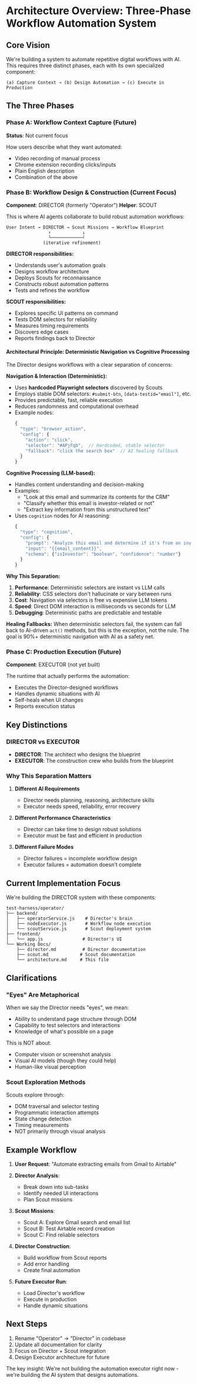 # Architecture Overview: Three-Phase Workflow Automation System

## Core Vision

We're building a system to automate repetitive digital workflows with AI. This requires three distinct phases, each with its own specialized component:

```
(a) Capture Context → (b) Design Automation → (c) Execute in Production
```

## The Three Phases

### Phase A: Workflow Context Capture (Future)
**Status**: Not current focus

How users describe what they want automated:
- Video recording of manual process
- Chrome extension recording clicks/inputs
- Plain English description
- Combination of the above

### Phase B: Workflow Design & Construction (Current Focus)
**Component**: DIRECTOR (formerly "Operator")
**Helper**: SCOUT

This is where AI agents collaborate to build robust automation workflows:

```
User Intent → DIRECTOR → Scout Missions → Workflow Blueprint
                ↑            ↓
                └────────────┘
              (iterative refinement)
```

**DIRECTOR responsibilities:**
- Understands user's automation goals
- Designs workflow architecture
- Deploys Scouts for reconnaissance
- Constructs robust automation patterns
- Tests and refines the workflow

**SCOUT responsibilities:**
- Explores specific UI patterns on command
- Tests DOM selectors for reliability
- Measures timing requirements
- Discovers edge cases
- Reports findings back to Director

#### Architectural Principle: Deterministic Navigation vs Cognitive Processing

The Director designs workflows with a clear separation of concerns:

**Navigation & Interaction (Deterministic):**
- Uses **hardcoded Playwright selectors** discovered by Scouts
- Employs stable DOM selectors: `#submit-btn`, `[data-testid="email"]`, etc.
- Provides predictable, fast, reliable execution
- Reduces randomness and computational overhead
- Example nodes:
  ```javascript
  {
    "type": "browser_action",
    "config": {
      "action": "click",
      "selector": "#APjFqb",  // Hardcoded, stable selector
      "fallback": "click the search box"  // AI healing fallback
    }
  }
  ```

**Cognitive Processing (LLM-based):**
- Handles content understanding and decision-making
- Examples:
  - "Look at this email and summarize its contents for the CRM"
  - "Classify whether this email is investor-related or not"
  - "Extract key information from this unstructured text"
- Uses `cognition` nodes for AI reasoning:
  ```javascript
  {
    "type": "cognition",
    "config": {
      "prompt": "Analyze this email and determine if it's from an investor",
      "input": "{{email_content}}",
      "schema": {"isInvestor": "boolean", "confidence": "number"}
    }
  }
  ```

**Why This Separation:**
1. **Performance**: Deterministic selectors are instant vs LLM calls
2. **Reliability**: CSS selectors don't hallucinate or vary between runs
3. **Cost**: Navigation via selectors is free vs expensive LLM tokens
4. **Speed**: Direct DOM interaction is milliseconds vs seconds for LLM
5. **Debugging**: Deterministic paths are predictable and testable

**Healing Fallbacks:**
When deterministic selectors fail, the system can fall back to AI-driven `act()` methods, but this is the exception, not the rule. The goal is 90%+ deterministic navigation with AI as a safety net.

### Phase C: Production Execution (Future)
**Component**: EXECUTOR (not yet built)

The runtime that actually performs the automation:
- Executes the Director-designed workflows
- Handles dynamic situations with AI
- Self-heals when UI changes
- Reports execution status

## Key Distinctions

### DIRECTOR vs EXECUTOR
- **DIRECTOR**: The architect who designs the blueprint
- **EXECUTOR**: The construction crew who builds from the blueprint

### Why This Separation Matters

1. **Different AI Requirements**
   - Director needs planning, reasoning, architecture skills
   - Executor needs speed, reliability, error recovery

2. **Different Performance Characteristics**
   - Director can take time to design robust solutions
   - Executor must be fast and efficient in production

3. **Different Failure Modes**
   - Director failures = incomplete workflow design
   - Executor failures = automation doesn't complete

## Current Implementation Focus

We're building the DIRECTOR system with these components:

```
test-harness/operator/
├── backend/
│   ├── operatorService.js    # Director's brain
│   ├── nodeExecutor.js       # Workflow node execution
│   └── scoutService.js       # Scout deployment system
├── frontend/
│   └── app.js               # Director's UI
└── Working Docs/
    ├── director.md          # Director documentation
    ├── scout.md            # Scout documentation
    └── architecture.md     # This file
```

## Clarifications

### "Eyes" Are Metaphorical
When we say the Director needs "eyes", we mean:
- Ability to understand page structure through DOM
- Capability to test selectors and interactions
- Knowledge of what's possible on a page

This is NOT about:
- Computer vision or screenshot analysis
- Visual AI models (though they could help)
- Human-like visual perception

### Scout Exploration Methods
Scouts explore through:
- DOM traversal and selector testing
- Programmatic interaction attempts
- State change detection
- Timing measurements
- NOT primarily through visual analysis

## Example Workflow

1. **User Request**: "Automate extracting emails from Gmail to Airtable"

2. **Director Analysis**:
   - Break down into sub-tasks
   - Identify needed UI interactions
   - Plan Scout missions

3. **Scout Missions**:
   - Scout A: Explore Gmail search and email list
   - Scout B: Test Airtable record creation
   - Scout C: Find reliable selectors

4. **Director Construction**:
   - Build workflow from Scout reports
   - Add error handling
   - Create final automation

5. **Future Executor Run**:
   - Load Director's workflow
   - Execute in production
   - Handle dynamic situations

## Next Steps

1. Rename "Operator" → "Director" in codebase
2. Update all documentation for clarity
3. Focus on Director + Scout integration
4. Design Executor architecture for future

The key insight: We're not building the automation executor right now - we're building the AI system that designs automations.